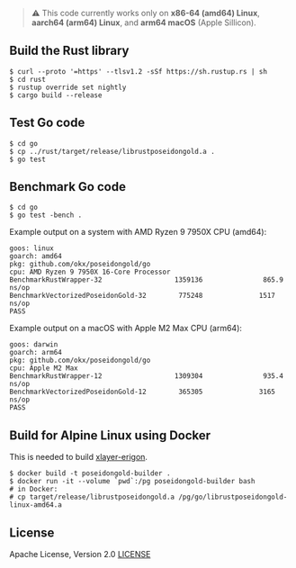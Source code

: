 > :warning: This code currently works only on **x86-64 (amd64) Linux**, **aarch64 (arm64) Linux**, and **arm64 macOS** (Apple Sillicon).

## Build the Rust library

```
$ curl --proto '=https' --tlsv1.2 -sSf https://sh.rustup.rs | sh
$ cd rust
$ rustup override set nightly
$ cargo build --release
```


## Test Go code

```
$ cd go
$ cp ../rust/target/release/librustposeidongold.a .
$ go test
```

## Benchmark Go code

```
$ cd go
$ go test -bench .
```

Example output on a system with AMD Ryzen 9 7950X CPU (amd64):
```
goos: linux
goarch: amd64
pkg: github.com/okx/poseidongold/go
cpu: AMD Ryzen 9 7950X 16-Core Processor
BenchmarkRustWrapper-32                  1359136               865.9 ns/op
BenchmarkVectorizedPoseidonGold-32        775248              1517 ns/op
PASS
```

Example output on a macOS with Apple M2 Max CPU (arm64):
```
goos: darwin
goarch: arm64
pkg: github.com/okx/poseidongold/go
cpu: Apple M2 Max
BenchmarkRustWrapper-12                  1309304               935.4 ns/op
BenchmarkVectorizedPoseidonGold-12        365305              3165 ns/op
PASS
```

## Build for Alpine Linux using Docker

This is needed to build [xlayer-erigon](https://github.com/okx/xlayer-erigon).

```
$ docker build -t poseidongold-builder .
$ docker run -it --volume `pwd`:/pg poseidongold-builder bash
# in Docker:
# cp target/release/librustposeidongold.a /pg/go/librustposeidongold-linux-amd64.a
```

## License

Apache License, Version 2.0 [LICENSE](LICENSE)